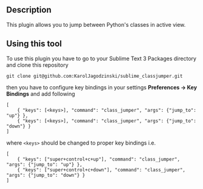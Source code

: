 Description
---------------

This plugin allows you to jump between Python's classes in active view.



Using this tool
---------------

To use this plugin you have to go to your Sublime Text 3 Packages directory
and clone this repository

```
git clone git@github.com:KarolJagodzinski/sublime_classjumper.git
```

then you have to configure key bindings in your settings
**Preferences -> Key Bindings** and add following

```
[
    { "keys": [<keys>], "command": "class_jumper", "args": {"jump_to": "up"} },
    { "keys": [<keys>], "command": "class_jumper", "args": {"jump_to": "down"} }
]
```

where `<keys>` should be changed to proper key bindings i.e.
```
[
    { "keys": ["super+control+c+up"], "command": "class_jumper", "args": {"jump_to": "up"} },
    { "keys": ["super+control+c+down"], "command": "class_jumper", "args": {"jump_to": "down"} }
]
```
